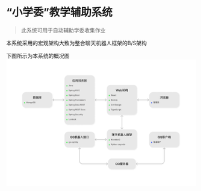# “小学委”教学辅助系统

> 此系统可用于自动辅助学委收集作业

本系统采用的宏观架构大致为整合聊天机器人框架的B/S架构

下图所示为本系统的概况图
![system_overview](/imgs/system-overview.png)
